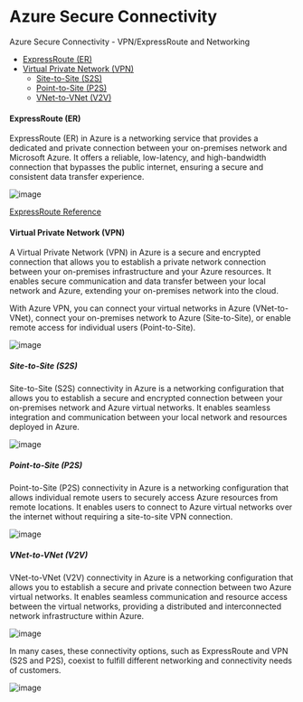 # Azure Secure Connectivity
Azure Secure Connectivity - VPN/ExpressRoute and Networking

- [ExpressRoute (ER)](https://github.com/dcnsakthi/azsecureconnectivity/#expressroute-er)
- [Virtual Private Network (VPN)](https://github.com/dcnsakthi/azsecureconnectivity/#virtual-private-network-vpn)
    - [Site-to-Site (S2S)](https://github.com/dcnsakthi/azsecureconnectivity/#site-to-site-s2s)
    - [Point-to-Site (P2S)](https://github.com/dcnsakthi/azsecureconnectivity/#point-to-site-p2s)
    - [VNet-to-VNet (V2V)](https://github.com/dcnsakthi/azsecureconnectivity/#vnet-to-vnet-v2v)

#### ExpressRoute (ER)
ExpressRoute (ER) in Azure is a networking service that provides a dedicated and private connection between your on-premises network and Microsoft Azure. It offers a reliable, low-latency, and high-bandwidth connection that bypasses the public internet, ensuring a secure and consistent data transfer experience.

![image](https://github.com/dcnsakthi/azsecureconnectivity/assets/17950332/01360005-67fd-42bb-b86c-c19d64f8ade0)

[ExpressRoute Reference](https://learn.microsoft.com/en-us/azure/expressroute/expressroute-howto-circuit-portal-resource-manager)

#### Virtual Private Network (VPN)
A Virtual Private Network (VPN) in Azure is a secure and encrypted connection that allows you to establish a private network connection between your on-premises infrastructure and your Azure resources. It enables secure communication and data transfer between your local network and Azure, extending your on-premises network into the cloud.

With Azure VPN, you can connect your virtual networks in Azure (VNet-to-VNet), connect your on-premises network to Azure (Site-to-Site), or enable remote access for individual users (Point-to-Site).

![image](https://github.com/dcnsakthi/azsecureconnectivity/assets/17950332/ec272931-ed02-4443-96e8-52da0620a0ca)

##### Site-to-Site (S2S)
Site-to-Site (S2S) connectivity in Azure is a networking configuration that allows you to establish a secure and encrypted connection between your on-premises network and Azure virtual networks. It enables seamless integration and communication between your local network and resources deployed in Azure.

![image](https://github.com/dcnsakthi/azsecureconnectivity/assets/17950332/3aecb286-fc78-458e-828a-afe2656dbea9)


##### Point-to-Site (P2S)
Point-to-Site (P2S) connectivity in Azure is a networking configuration that allows individual remote users to securely access Azure resources from remote locations. It enables users to connect to Azure virtual networks over the internet without requiring a site-to-site VPN connection.

![image](https://github.com/dcnsakthi/azsecureconnectivity/assets/17950332/87232dca-4b23-4535-af6e-a73589938de3)

##### VNet-to-VNet (V2V)
VNet-to-VNet (V2V) connectivity in Azure is a networking configuration that allows you to establish a secure and private connection between two Azure virtual networks. It enables seamless communication and resource access between the virtual networks, providing a distributed and interconnected network infrastructure within Azure.

![image](https://github.com/dcnsakthi/azsecureconnectivity/assets/17950332/5de7c732-a2d5-4908-8a6d-0469b5f98993)


In many cases, these connectivity options, such as ExpressRoute and VPN (S2S and P2S), coexist to fulfill different networking and connectivity needs of customers.

![image](https://github.com/dcnsakthi/azsecureconnectivity/assets/17950332/719523ac-372e-4d76-b16e-e859cf2dd438)
